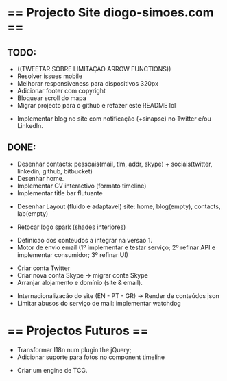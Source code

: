 # == Projecto Site diogo-simoes.com == #

## TODO: ##
* ((TWEETAR SOBRE LIMITAÇAO ARROW FUNCTIONS))
* Resolver issues mobile
* Melhorar responsiveness para dispositivos 320px
* Adicionar footer com copyright
* Bloquear scroll do mapa
* Migrar projecto para o github e refazer este README lol
+ Implementar blog no site com notificação (+sinapse) no Twitter e/ou LinkedIn.

## DONE: ##
* Desenhar contacts: pessoais(mail, tlm, addr, skype) + sociais(twitter, linkedin, github, bitbucket)
* Desenhar home.
* Implementar CV interactivo (formato timeline)
* Implementar title bar flutuante
+ Desenhar Layout (fluido e adaptavel) site: home, blog(empty), contacts, lab(empty)
- Retocar logo spark (shades interiores)
* Definicao dos conteudos a integrar na versao 1.
* Motor de envio email (1º implementar e testar serviço; 2º refinar API e implementar consumidor; 3º refinar UI)
- Criar conta Twitter
- Criar nova conta Skype -> migrar conta Skype
- Arranjar alojamento e domínio (site & email).
* Internacionalização do site (EN - PT - GR) -> Render de conteúdos json
* Limitar abusos do serviço de mail: implementar watchdog

# == Projectos Futuros == #

* Transformar I18n num plugin the jQuery;
* Adicionar suporte para fotos no component timeline
- Criar um engine de TCG.
